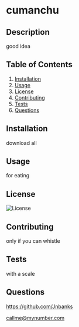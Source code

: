# cumanchu
    
## Description
good idea
    
## Table of Contents
1. [Installation](#installation)
2. [Usage](#usage)
3. [License](#license)
4. [Contributing](#contributing)
5. [Tests](#test)
6. [Questions](#questions)
    
## Installation
download all

## Usage
for eating
    
## License
![License](https://img.shields.io/badge/License-Apache_2.0-blue.svg)
    
## Contributing
only if you can whistle
    
## Tests
with a scale
    
## Questions
https://github.com/Jnbanks

callme@mynumber.com